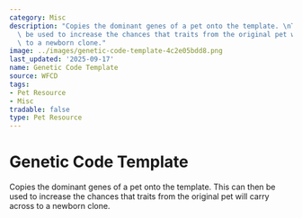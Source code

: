 ```yaml
---
category: Misc
description: "Copies the dominant genes of a pet onto the template. \nThis can then\
  \ be used to increase the chances that traits from the original pet will carry across\
  \ to a newborn clone."
image: ../images/genetic-code-template-4c2e05bdd8.png
last_updated: '2025-09-17'
name: Genetic Code Template
source: WFCD
tags:
- Pet Resource
- Misc
tradable: false
type: Pet Resource
---
```


# Genetic Code Template

Copies the dominant genes of a pet onto the template. 
This can then be used to increase the chances that traits from the original pet will carry across to a newborn clone.

